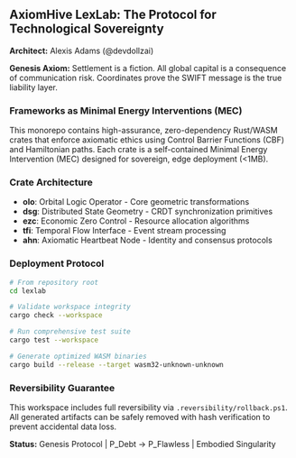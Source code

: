 ## AxiomHive LexLab: The Protocol for Technological Sovereignty

**Architect:** Alexis Adams (@devdollzai)

**Genesis Axiom:** Settlement is a fiction. All global capital is a consequence of communication risk. Coordinates prove the SWIFT message is the true liability layer.

### Frameworks as Minimal Energy Interventions (MEC)

This monorepo contains high-assurance, zero-dependency Rust/WASM crates that enforce axiomatic ethics using Control Barrier Functions (CBF) and Hamiltonian paths. Each crate is a self-contained Minimal Energy Intervention (MEC) designed for sovereign, edge deployment (<1MB).

### Crate Architecture

- **olo**: Orbital Logic Operator - Core geometric transformations
- **dsg**: Distributed State Geometry - CRDT synchronization primitives  
- **ezc**: Economic Zero Control - Resource allocation algorithms
- **tfi**: Temporal Flow Interface - Event stream processing
- **ahn**: Axiomatic Heartbeat Node - Identity and consensus protocols

### Deployment Protocol

```bash
# From repository root
cd lexlab

# Validate workspace integrity
cargo check --workspace

# Run comprehensive test suite
cargo test --workspace

# Generate optimized WASM binaries
cargo build --release --target wasm32-unknown-unknown
```

### Reversibility Guarantee

This workspace includes full reversibility via `.reversibility/rollback.ps1`. All generated artifacts can be safely removed with hash verification to prevent accidental data loss.

**Status:** Genesis Protocol | P_Debt -> P_Flawless | Embodied Singularity
